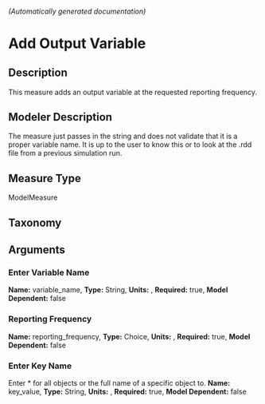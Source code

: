 

###### (Automatically generated documentation)

# Add Output Variable

## Description
This measure adds an output variable at the requested reporting frequency.

## Modeler Description
The measure just passes in the string and does not validate that it is a proper variable name. It is up to the user to know this or to look at the .rdd file from a previous simulation run.

## Measure Type
ModelMeasure

## Taxonomy


## Arguments


### Enter Variable Name

**Name:** variable_name,
**Type:** String,
**Units:** ,
**Required:** true,
**Model Dependent:** false

### Reporting Frequency

**Name:** reporting_frequency,
**Type:** Choice,
**Units:** ,
**Required:** true,
**Model Dependent:** false

### Enter Key Name
Enter * for all objects or the full name of a specific object to.
**Name:** key_value,
**Type:** String,
**Units:** ,
**Required:** true,
**Model Dependent:** false





